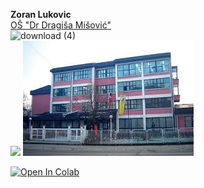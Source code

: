 **Zoran Lukovic**\
[OŠ "Dr Dragiša Mišović"](https://osdragisamisovic.edu.rs/) \
![download (4)](https://user-images.githubusercontent.com/96352499/218257724-f93f6015-fe82-4c88-aaa9-710e7a6174a2.jpg) \
![](https://komarev.com/ghpvc/?username=zoranlukovic)
![slika](https://raw.githubusercontent.com/zoranlukovic/Obuka/main/images.jpg)


<a target="_blank" href="https://colab.research.google.com/github/zoranlukovic/Obuka">
  <img src="https://colab.research.google.com/assets/colab-badge.svg" alt="Open In Colab"/>
</a>
